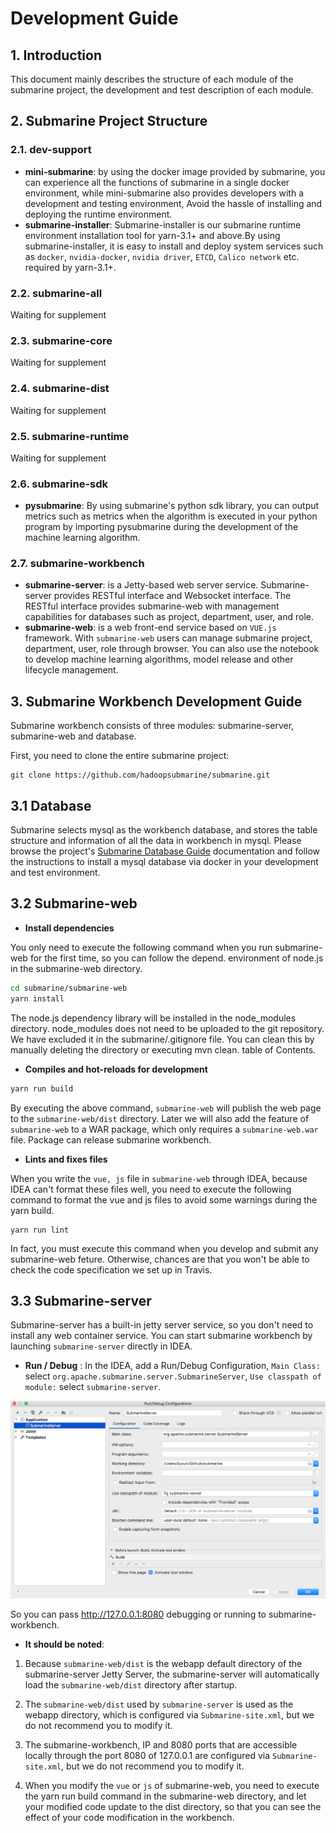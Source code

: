 <!--
   Licensed to the Apache Software Foundation (ASF) under one or more
   contributor license agreements.  See the NOTICE file distributed with
   this work for additional information regarding copyright ownership.
   The ASF licenses this file to You under the Apache License, Version 2.0
   (the "License"); you may not use this file except in compliance with
   the License.  You may obtain a copy of the License at
   http://www.apache.org/licenses/LICENSE-2.0
   Unless required by applicable law or agreed to in writing, software
   distributed under the License is distributed on an "AS IS" BASIS,
   WITHOUT WARRANTIES OR CONDITIONS OF ANY KIND, either express or implied.
   See the License for the specific language governing permissions and
   limitations under the License.
-->
# Development Guide

## 1. Introduction

This document mainly describes the structure of each module of the submarine 
project, the development and test description of each module.

## 2. Submarine Project Structure

### 2.1. dev-support

+ **mini-submarine**: by using the docker image provided by submarine, you can 
experience all the functions of submarine in a single docker environment, while 
mini-submarine also provides developers with a development and testing 
environment, Avoid the hassle of installing and deploying the runtime 
environment.
+ **submarine-installer**: Submarine-installer is our submarine runtime 
environment installation tool for yarn-3.1+ and above.By using 
submarine-installer, it is easy to install and deploy system services such as
`docker`, `nvidia-docker`, `nvidia driver`, `ETCD`, `Calico network` etc. 
required by yarn-3.1+.

### 2.2. submarine-all

Waiting for supplement

### 2.3. submarine-core

Waiting for supplement

### 2.4. submarine-dist

Waiting for supplement

### 2.5. submarine-runtime

Waiting for supplement

### 2.6. submarine-sdk
+ **pysubmarine**: By using submarine's python sdk library, you can output 
metrics such as metrics when the algorithm is executed in your python program by
importing pysubmarine during the development of the machine learning algorithm.

### 2.7. submarine-workbench
+ **submarine-server**: is a Jetty-based web server service. Submarine-server 
provides RESTful interface and Websocket interface. The RESTful interface 
provides submarine-web with management capabilities for databases such as 
project, department, user, and role.
+ **submarine-web**: is a web front-end service based on `VUE.js` framework. 
With `submarine-web` users can manage submarine project, department, user, role 
through browser. You can also use the notebook to develop machine learning 
algorithms, model release and other lifecycle management.

## 3. Submarine Workbench Development Guide

Submarine workbench consists of three modules: submarine-server, submarine-web
and database. 

First, you need to clone the entire submarine project: 

```
git clone https://github.com/hadoopsubmarine/submarine.git
```

## 3.1 Database

Submarine selects mysql as the workbench database, and stores the table 
structure and information of all the data in workbench in mysql. Please browse 
the project's [Submarine Database Guide](../database/) documentation and follow 
the instructions to install a mysql database via docker in your development and 
test environment.

## 3.2 Submarine-web

+ **Install dependencies**

You only need to execute the following command when you run submarine-web for 
the first time, so you can follow the depend. environment of node.js in the 
submarine-web directory.

```bash
cd submarine/submarine-web
yarn install
```

The node.js dependency library will be installed in the node_modules directory. node_modules does not need to be uploaded to the git repository. We have excluded it in the submarine/.gitignore file. You can clean this by manually deleting the directory or executing mvn clean. table of Contents.

+ **Compiles and hot-reloads for development**

```bash
yarn run build
```

By executing the above command, `submarine-web` will publish the web page to the `submarine-web/dist` directory. Later we will also add the feature of `submarine-web` to a WAR package, which only requires a `submarine-web.war` file. Package can release submarine workbench.

+ **Lints and fixes files**

When you write the `vue, js` file in `submarine-web` through IDEA, because IDEA can't format these files well, you need to execute the following command to format the vue and js files to avoid some warnings during the yarn build. 

```
yarn run lint
```

In fact, you must execute this command when you develop and submit any submarine-web feture. Otherwise, chances are that you won't be able to check the code specification we set up in Travis.

## 3.3 Submarine-server

Submarine-server has a built-in jetty server service, so you don't need to install any web container service. You can start submarine workbench by launching `submarine-server` directly in IDEA.

+ **Run / Debug** : In the IDEA, add a Run/Debug Configuration, `Main Class:` select `org.apache.submarine.server.SubmarineServer`, `Use classpath of module:` select `submarine-server`. 

![img](../assets/Run-Debug-Configuration.png)

So you can pass http://127.0.0.1:8080 debugging or running to submarine-workbench.

+ **It should be noted**: 

1. Because `submarine-web/dist` is the webapp default directory of the submarine-server Jetty Server, the submarine-server will automatically load the `submarine-web/dist` directory after startup.

2. The `submarine-web/dist` used by `submarine-server` is used as the webapp directory, which is configured via `Submarine-site.xml`, but we do not recommend you to modify it.

3. The submarine-workbench, IP and 8080 ports that are accessible locally through the port 8080 of 127.0.0.1 are configured via  `Submarine-site.xml`, but we do not recommend you to modify it.

4. When you modify the `vue` or `js` of submarine-web, you need to execute the yarn run build command in the submarine-web directory, and let your modified code update to the dist directory, so that you can see the effect of your code modification in the workbench.